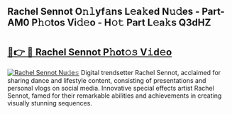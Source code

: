 ## Rachel Sennot O𝚗𝚕yf𝚊ns L𝚎a𝚔ed N𝚞𝚍es - Part-AM0 P𝚑𝚘tos Vi𝚍𝚎o - H𝚘𝚝 Part L𝚎a𝚔s Q3dHZ

# <h2><a href="http://kf2oi0y.oniu.top/?m=Rachel+Sennot">🔗👉 🔴 Rachel Sennot P𝚑ot𝚘𝚜 V𝚒d𝚎o</a></h2>

[![Rachel Sennot Nu𝚍e𝚜](https://i.imgur.com/0qMVB7G.gif)](http://kf2oi0y.oniu.top/?m=Rachel+Sennot)
Digital trendsetter Rachel Sennot, acclaimed for sharing dance and lifestyle content, consisting of presentations and personal vlogs on social media. Innovative special effects artist Rachel Sennot, famed for their remarkable abilities and achievements in creating visually stunning sequences.  
